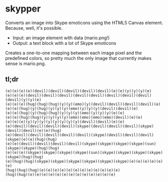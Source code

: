 skypper
=======

Converts an image into Skype emoticons using the HTML5 Canvas element. Because, well, it's possible.

- Input: an image element with data (mario.png!)
- Output: a text block with a lot of Skype emoticons

Creates a one-to-one mapping between each image pixel and the predefined colors,
so pretty much the only image that currently makes sense is mario.png.

tl;dr
-----

	(e)(e)(e)(e)(devil)(devil)(devil)(devil)(devil)(e)(e)(y)(y)(y)(e)
	(e)(e)(e)(devil)(devil)(devil)(devil)(devil)(devil)(devil)(devil)(devil)(y)(y)(e)
	(e)(e)(e)(hug)(hug)(hug)(y)(y)(emo)(y)(devil)(devil)(devil)(devil)(e)
	(e)(e)(hug)(y)(hug)(y)(y)(y)(emo)(y)(y)(y)(devil)(devil)(e)
	(e)(e)(hug)(y)(hug)(hug)(y)(y)(y)(emo)(y)(y)(y)(e)(e)
	(e)(e)(hug)(hug)(y)(y)(y)(y)(emo)(emo)(emo)(emo)(devil)(e)(e)
	(e)(e)(e)(y)(y)(y)(y)(y)(y)(y)(y)(devil)(devil)(e)(e)
	(e)(devil)(devil)(devil)(devil)(skype)(devil)(devil)(devil)(skype)(devil)(devil)(e)(e)(hug)
	(e)(devil)(devil)(devil)(devil)(devil)(skype)(devil)(devil)(devil)(skype)(e)(e)(hug)(hug)
	(e)(e)(devil)(devil)(devil)(devil)(skype)(skype)(skype)(skype)(sun)(skype)(skype)(hug)(hug)
	(e)(e)(e)(skype)(skype)(skype)(skype)(sun)(skype)(skype)(skype)(skype)(skype)(hug)(hug)
	(e)(hug)(hug)(skype)(skype)(skype)(skype)(skype)(skype)(e)(e)(e)(e)(e)(e)
	(hug)(hug)(hug)(e)(e)(e)(e)(e)(e)(e)(e)(e)(e)(e)(e)
	(hug)(hug)(e)(e)(e)(e)(e)(e)(e)(e)(e)(e)(e)(e)(e)
